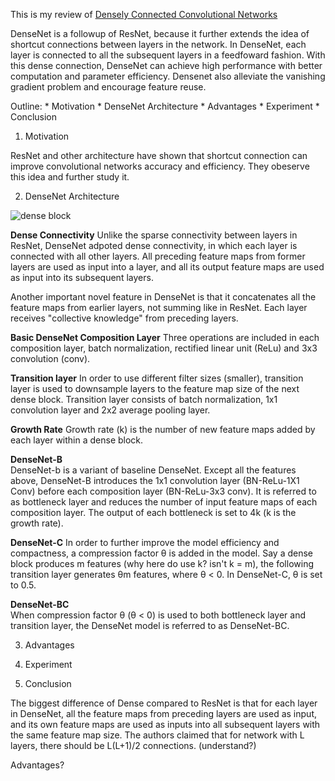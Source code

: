 This is my review of [Densely Connected Convolutional Networks](https://arxiv.org/pdf/1608.06993v5.pdf)

DenseNet is a followup of ResNet, because it further extends the idea of shortcut connections between layers in the network. In DenseNet, each layer is connected to all the subsequent layers in a feedfoward fashion. With this dense connection, DenseNet can achieve high performance with better computation and parameter efficiency. Densenet also alleviate the vanishing gradient problem and encourage feature reuse. 

Outline: 
	* Motivation
	* DenseNet Architecture
	* Advantages 
	* Experiment
	* Conclusion

1. Motivation 

ResNet and other architecture have shown that shortcut connection can improve convolutional networks accuracy and efficiency. They obeserve this idea and further study it.  

2. DenseNet Architecture

![dense block]() 

**Dense Connectivity**
Unlike the sparse connectivity between layers in ResNet, DenseNet adpoted dense connectivity, in which each layer is connected with all other layers. All preceding feature maps from former layers are used as input into a layer, and all its output feature maps are used as input into its subsequent layers. 

Another important novel feature in DenseNet is that it concatenates all the feature maps from earlier layers, not summing like in ResNet. Each layer receives "collective knowledge" from preceding layers.  

**Basic DenseNet Composition Layer**
Three operations are included in each composition layer, batch normalization, rectified linear unit (ReLu) and 3x3 convolution (conv). 

**Transition layer**
In order to use different filter sizes (smaller), transition layer is used to downsample layers to the feature map size of the next dense block. Transition layer consists of batch normalization, 1x1 convolution layer and 2x2 average pooling layer.   

**Growth Rate** 
Growth rate (k) is the number of new feature maps added by each layer within a dense block. 

**DenseNet-B**  
DenseNet-b is a variant of baseline DenseNet. Except all the features above, DenseNet-B introduces the 1x1 convolution layer (BN-ReLu-1X1 Conv) before each composition layer (BN-ReLu-3x3 conv). It is referred to as bottleneck layer and reduces the number of input feature maps of each composition layer. The output of each bottleneck is set to 4k (k is the growth rate). 

**DenseNet-C** 
In order to further improve the model efficiency and compactness, a compression factor θ is added in the model. Say a dense block produces m features (why here do use k? isn't k = m), the following transition layer generates θm features, where  θ < 0. In DenseNet-C,  θ is set to 0.5. 

**DenseNet-BC**  
When compression factor  θ (θ <  0) is used to both bottleneck layer and transition layer, the DenseNet model is referred to as DenseNet-BC. 

3. Advantages 

4. Experiment

5. Conclusion  


The biggest difference of Dense compared to ResNet is that for each layer in DenseNet, all the feature maps from preceding layers are used as input, and its own feature maps are used as inputs into all subsequent layers with the same feature map size. The authors claimed that for network with L layers, there should be L(L+1)/2 connections. (understand?) 

Advantages? 




